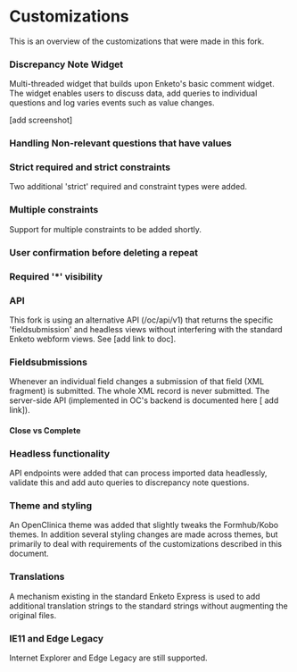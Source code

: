 # Customizations

This is an overview of the customizations that were made in this fork.

### Discrepancy Note Widget
Multi-threaded widget that builds upon Enketo's basic comment widget. The widget enables users to discuss data, add queries to individual questions and log varies events such as value changes. 

[add screenshot]

### Handling Non-relevant questions that have values


### Strict required and strict constraints
Two additional 'strict' required and constraint types were added.

### Multiple constraints
Support for multiple constraints to be added shortly.

### User confirmation before deleting a repeat

### Required '*' visibility 

### API

This fork is using an alternative API (/oc/api/v1) that returns the specific 'fieldsubmission' and headless views without interfering with the standard Enketo webform views. See [add link to doc].

### Fieldsubmissions

Whenever an individual field changes a submission of that field (XML fragment) is submitted. The whole XML record is never submitted. The server-side API (implemented in OC's backend is documented here [ add link]).


#### Close vs Complete


### Headless functionality

API endpoints were added that can process imported data headlessly, validate this and add auto queries to discrepancy note questions.

### Theme and styling

An OpenClinica theme was added that slightly tweaks the Formhub/Kobo themes. In addition several styling changes are made across themes, but primarily to deal with requirements of the customizations described in this document.

### Translations

A mechanism existing in the standard Enketo Express is used to add additional translation strings to the standard strings without augmenting the original files.

### IE11 and Edge Legacy

Internet Explorer and Edge Legacy are still supported.